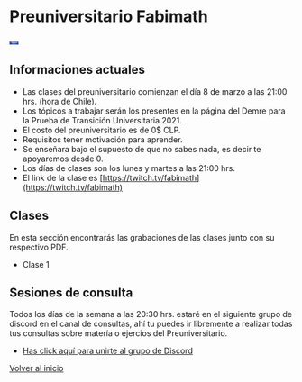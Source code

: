 # Preuniversitario Fabimath

<img src="preu.jpg" alt="drawing" width="16"/>

## Informaciones actuales

* Las clases del preuniversitario comienzan el día 8 de marzo a las 21:00 hrs. (hora de Chile).
* Los tópicos a trabajar serán los presentes en la página del Demre para la Prueba de Transición Universitaria 2021.
* El costo del preuniversitario es de 0$ CLP.
* Requisitos tener motivación para aprender.
* Se enseñara bajo el supuesto de que no sabes nada, es decir te apoyaremos desde 0.
* Los días de clases son los lunes y martes a las 21:00 hrs.
* El link de la clase es [https://twitch.tv/fabimath](https://twitch.tv/fabimath)

## Clases
En esta sección encontrarás las grabaciones de las clases junto con su respectivo PDF.
* Clase 1

## Sesiones de consulta
Todos los días de la semana a las 20:30 hrs. estaré en el siguiente grupo de discord en el canal de consultas, ahí tu puedes ir libremente a realizar todas tus consultas sobre matería o ejercios del Preuniversitario.
* [Has click aquí para unirte al grupo de Discord](https://discord.gg/TR8rrZG3GV)

[Volver al inicio](https://fabimath.github.io/Fabimath/)
